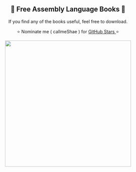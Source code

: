 <h2 align="center">📕 Free Assembly Language Books 📕</h2>

<p align="center"> If you find any of the books useful, feel free to download.</p>
<p align="center"> ⭐ Nominate me ( callmeShae ) for <a href="https://stars.github.com/nominate/"> GitHub Stars </a>⭐
  
<p align="center"><img src="https://devtoys.io/wp-content/uploads/2023/10/AdobeStock_406628225.jpeg" width=400/></p>

